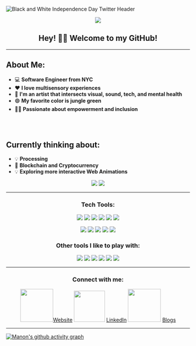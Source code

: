 ![Black and White Independence Day Twitter Header](https://user-images.githubusercontent.com/61391413/117868563-c1ef6780-b267-11eb-9458-09ad3e173def.gif)

<div align="center">
<img src="https://media3.giphy.com/headers/Rapapawn/PROc0H6ALQxL.gif" />
 </div>

## <div align="center">Hey! 👋🏽 Welcome to my GitHub! </div>

***


## About Me:

* 💻 **Software Engineer from NYC**  </div>
* ❤️ **I love multisensory experiences**  
* 🎨 **I'm an artist that intersects visual, sound, tech, and mental health**  
* 🟢 **My favorite color is jungle green**  
* ✊🏽 **Passionate about empowerment and inclusion** 

<br>

 <br>

## Currently thinking about:

* 💡 **Processing**  
* 🔑 **Blockchain and Cryptocurrency**  
* 💡 **Exploring more interactive Web Animations**  
<!-- * ✅ **Test Driven Development**  -->



<div align="center">
<img src="https://data.whicdn.com/images/130492075/original.gif" /> <img src="https://media.tenor.com/images/be25bc392b35e31a7ccfc551a3e1fdea/tenor.gif" /> 
 </div>

 
***

### <div align="center"> Tech Tools: </div>



<div align="center"> 
  
![](https://img.shields.io/badge/JavaScript-informational?style=for-the-badge&logo=JavaScript&logoColor=black&color=goldenrod) 
![](https://img.shields.io/badge/React-informational?style=for-the-badge&logo=React&logoColor=black&color=mediumslateblue)
![](https://img.shields.io/badge/Rails-informational?style=for-the-badge&logo=Ruby-on-Rails&logoColor=black&color=goldenrod)
![](https://img.shields.io/badge/Ruby-informational?style=for-the-badge&logo=Ruby&logoColor=black&color=mediumslateblue)
![](https://img.shields.io/badge/HTML-informational?style=for-the-badge&logo=HTML5&logoColor=black&color=goldenrod) 
![](https://img.shields.io/badge/VSCode-informational?style=for-the-badge&logo=Visual-Studio-Code&logoColor=black&color=mediumslateblue) </div>

<div align="center"> 
  
![](https://img.shields.io/badge/CSS-informational?style=for-the-badge&logo=CSS3&logoColor=black&color=magenta)
![](https://img.shields.io/badge/Semantic_UI-informational?style=for-the-badge&logo=Semantic-UI-React&logoColor=black&color=black)
![](https://img.shields.io/badge/PostgresQL-informational?style=for-the-badge&logo=PostgreSQL&logoColor=black&color=mediumgreen)
![](https://img.shields.io/badge/Active_Record-informational?style=for-the-badge&logo=<LOGO_NAME>&logoColor=black&color=black)
![](https://img.shields.io/badge/MVC-informational?style=for-the-badge&logo=<LOGO_NAME>&logoColor=black&color=magenta) </div>




### <div align="center">  Other tools I like to play with: </div>



<div align="center"> 

![](https://img.shields.io/badge/Adobe_Creative_Cloud-informational?style=for-the-badge&logo=Adobe-Creative-Cloud&logoColor=black&color=dodgerblue)
![](https://img.shields.io/badge/Adobe_Premiere_Pro-informational?style=for-the-badge&logo=Adobe-Premiere-Pro&logoColor=black&color=crimson)
![](https://img.shields.io/badge/Adobe_After_Effects-informational?style=for-the-badge&logo=Adobe-After-Effects&logoColor=black&color=dodgerblue)
![](https://img.shields.io/badge/Audacity-informational?style=for-the-badge&logo=Audacity&logoColor=black&color=crimson)
![](https://img.shields.io/badge/Ableton_Live_9-informational?style=for-the-badge&logo=Ableton-Live&logoColor=black&color=dodgerblue)
![](https://img.shields.io/badge/Pro_Tools-informational?style=for-the-badge&logo=Pro-Tools&logoColor=black&color=crimson) </div>


***

### <div align="center"> Connect with me: </div>


<div align="center"> 
 
<img src="https://i.pinimg.com/originals/d8/10/55/d81055d32cf810a6d527b5eb9ae20f08.png" height="90" width="90" />[Website](https://manonsaintondev.herokuapp.com/) 
<img src="https://user-images.githubusercontent.com/61391413/117747942-1699d080-b1dd-11eb-9907-565e387b0f50.png" height="85" width="85" /> [LinkedIn](https://www.linkedin.com/in/manon-sainton-7830b01ab/) 
<img src="https://user-images.githubusercontent.com/61391413/117748085-62e51080-b1dd-11eb-809e-edbec0b6616c.png" height="90" width="90" /> [Blogs](https://mcasimirian.medium.com/) </div>


*** 

[![Manon's github activity graph](https://activity-graph.herokuapp.com/graph?username=Ginger-Mano&theme=react-dark)](https://github.com/Ginger-Mano/github-readme-activity-graph)
<!--
**Ginger-Mano/Ginger-Mano** is a ✨ _special_ ✨ repository because its `README.md` (this file) appears on your GitHub profile.

Here are some ideas to get you started:

- 🔭 I’m currently working on ...
- 🌱 I’m currently learning ...
- 👯 I’m looking to collaborate on ...
- 🤔 I’m looking for help with ...
- 💬 Ask me about ...
- 📫 How to reach me: ...
- 😄 Pronouns: ...
- ⚡ Fun fact: ...
-->
